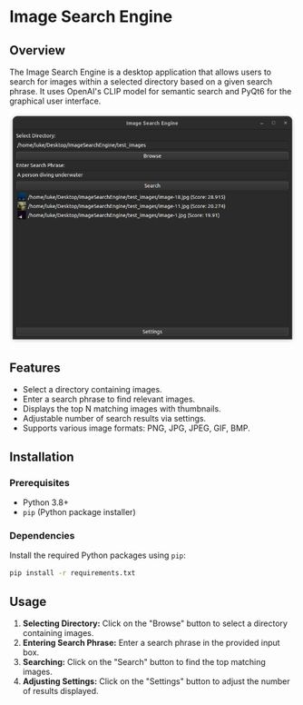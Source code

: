 # Image Search Engine

## Overview

The Image Search Engine is a desktop application that allows users to search for images within a selected directory based on a given search phrase. It uses OpenAI's CLIP model for semantic search and PyQt6 for the graphical user interface.

![App Screenshot](screenshots/ImageSearchEngineSS.png)

## Features

- Select a directory containing images.
- Enter a search phrase to find relevant images.
- Displays the top N matching images with thumbnails.
- Adjustable number of search results via settings.
- Supports various image formats: PNG, JPG, JPEG, GIF, BMP.

## Installation

### Prerequisites

- Python 3.8+
- `pip` (Python package installer)

### Dependencies

Install the required Python packages using `pip`:

```bash
pip install -r requirements.txt
```

## Usage
1. **Selecting Directory:** Click on the "Browse" button to select a directory containing images.
2. **Entering Search Phrase:** Enter a search phrase in the provided input box.
3. **Searching:** Click on the "Search" button to find the top matching images.
4. **Adjusting Settings:** Click on the "Settings" button to adjust the number of results displayed.